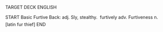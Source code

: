TARGET DECK
ENGLISH

START
Basic
Furtive
Back: adj. Sly, stealthy.  furtively adv. Furtiveness n. [latin fur thief]
END
